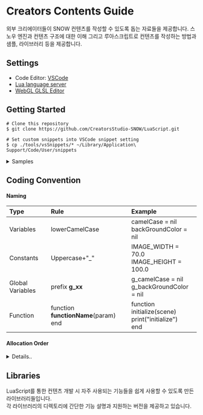 # Creators Contents Guide
외부 크리에이터들이 SNOW 컨텐츠를 작성할 수 있도록 돕는 자료들을 제공합니다.
스노우 엔진과 컨텐츠 구조에 대한 이해 그리고 루아스크립트로 컨텐츠를 작성하는 방법과 샘플, 라이브러리 등을 제공합니다.

## Settings
- Code Editor: [VSCode](https://code.visualstudio.com/)
- [Lua language server](https://marketplace.visualstudio.com/items?itemName=sumneko.lua)
- [WebGL GLSL Editor](https://marketplace.visualstudio.com/items?itemName=raczzalan.webgl-glsl-editor)

## Getting Started
```shell
# Clone this repository
$ git clone https://github.com/CreatorsStudio-SNOW/LuaScript.git

# Set custom snippets into VSCode snippet setting
$ cp ./tools/vsSnippets/* ~/Library/Application\ Support/Code/User/snippets
```

<details>
  <summary>Samples</summary>
  - Sample 01 - BackgroundImage, FaceSticker, TouchEvent<br>
  - Sample 02<br>
  - Sample 03<br>  
  - Sample 04<br>  
  - Sample 05<br>  
</details>

## Coding Convention
#### Naming  
|Type|Rule|Example|
|:-|:-|:-|
|Variables|lowerCamelCase|camelCase = nil<br>backGroundColor = nil|
|Constants|Uppercase+"_"|IMAGE_WIDTH = 70.0<br>IMAGE_HEIGHT = 100.0|
|Global Variables|prefix **g_xx**|g_camelCase = nil<br>g_backGroundColor = nil|
|Function|function **functionName**(param)<br>end|function initialize(scene)<br>print("initialize")<br>end|



#### Allocation Order
<details>
  <summary>Details..</summary>
1. require<br>  
2. Enum, Class<br>
3. Constants<br>
4. Callbacks<br>
5. Other functions<br>

```lua
--script.lua allocation example
--1. require
require "KuruNodeKit/KuruNodeKit.lua"

--2. Enum, class
GameState = {
READY = 1,
READY_TO_START = 2,
PLAYING = 3,
FAIL = 4,
SUCCESS = 5
}

Game = {
scene = nil,
state = GameState.READY,
score = 0,
}

--3. Constants
MAX_COUNT = 3

--4. Callbacks
function initialize(scene)
  print("initialize")
end


function frameReady(scene)
  print("frameReady")
end

function finalize(scene)
  print("finalize")
end

--5. Other Functions
function myFunction()
  print("myFunction")
end
```

</details>



## Libraries
LuaScript를 통한 컨텐츠 개발 시 자주 사용되는 기능들을 쉽게 사용할 수 있도록 만든 라이브러리들입니다.<br>
각 라이브러리의 디렉토리에 간단한 기능 설명과 지원하는 버전을 제공하고 있습니다.
